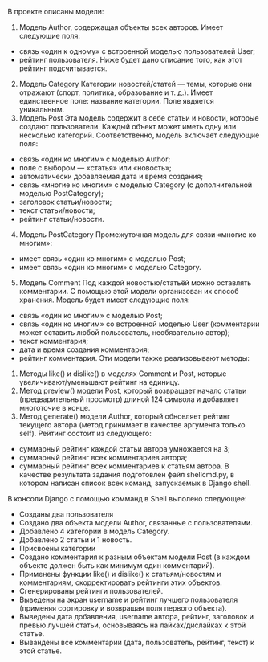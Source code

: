 В проекте описаны модели:

1) Модель Author, содержащая объекты всех авторов.
Имеет следующие поля:
- cвязь «один к одному» с встроенной моделью пользователей User;
- рейтинг пользователя. Ниже будет дано описание того, как этот рейтинг подсчитывается.
2) Модель Category
Категории новостей/статей — темы, которые они отражают (спорт, политика, образование и т. д.). Имеет единственное поле: название категории. Поле явдяется уникальным.
3) Модель Post
Эта модель содержит в себе статьи и новости, которые создают пользователи. Каждый объект может иметь одну или несколько категорий.
Соответственно, модель включает следующие поля:
- связь «один ко многим» с моделью Author;
- поле с выбором — «статья» или «новость»;
- автоматически добавляемая дата и время создания;
- связь «многие ко многим» с моделью Category (с дополнительной моделью PostCategory);
- заголовок статьи/новости;
- текст статьи/новости;
- рейтинг статьи/новости.
4) Модель PostCategory
Промежуточная модель для связи «многие ко многим»:
- имеет связь «один ко многим» с моделью Post;
- имеет связь «один ко многим» с моделью Category.
5) Модель Comment
Под каждой новостью/статьёй можно оставлять комментарии. С помощью этой модели организован их способ хранения.
Модель будет имеет следующие поля:
- связь «один ко многим» с моделью Post;
- связь «один ко многим» со встроенной моделью User (комментарии может оставить любой пользователь, необязательно автор);
- текст комментария;
- дата и время создания комментария;
- рейтинг комментария.
Эти модели также реализовывают методы:
1) Методы like() и dislike() в моделях Comment и Post, которые увеличивают/уменьшают рейтинг на единицу.
2) Метод preview() модели Post, который возвращает начало статьи (предварительный просмотр) длиной 124 символа и добавляет многоточие в конце.
3) Метод generate() модели Author, который обновляет рейтинг текущего автора (метод принимает в качестве аргумента только self).
Рейтинг состоит из следующего:
- суммарный рейтинг каждой статьи автора умножается на 3;
- суммарный рейтинг всех комментариев автора;
- суммарный рейтинг всех комментариев к статьям автора.
В качестве результата задания подготовлен файл shellcmd.py, в котором написан список всех команд, запускаемых в Django shell.

В консоли Django с помощью комманд в Shell выполено следующее:

- Созданы два пользователя 
- Создано два объекта модели Author, связанные с пользователями.
- Добавлено 4 категории в модель Category.
- Добавлено 2 статьи и 1 новость.
- Присвоены категории 
- Создано комментария к разным объектам модели Post (в каждом объекте должен быть как минимум один комментарий).
- Применены функции like() и dislike() к статьям/новостям и комментариям, скорректировать рейтинги этих объектов.
- Сгенерированы рейтинги пользователей.
- Выведены на экран username и рейтинг лучшего пользователя (применяя сортировку и возвращая поля первого объекта).
- Выведены дата добавления, username автора, рейтинг, заголовок и превью лучшей статьи, основываясь на лайках/дислайках к этой статье.
- Вывандены все комментарии (дата, пользователь, рейтинг, текст) к этой статье.
